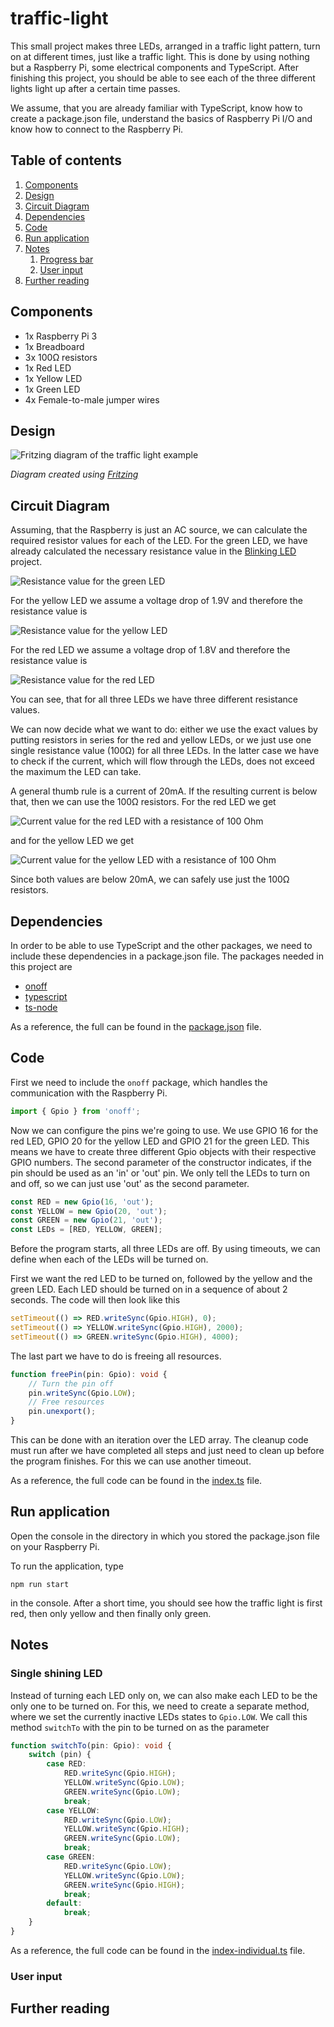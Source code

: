 # traffic-light
This small project makes three LEDs, arranged in a traffic light pattern, turn on at different times, just like a traffic light.
This is done by using nothing but a Raspberry Pi, some electrical components and TypeScript.
After finishing this project, you should be able to see each of the three different lights light up after a certain time 
passes.

We assume, that you are already familiar with TypeScript, know how to create a package.json file, understand the basics of Raspberry Pi I/O and know how to connect to the Raspberry Pi. 

## Table of contents
1. [Components](#components)
2. [Design](#design)
3. [Circuit Diagram](#circuit-diagram)
4. [Dependencies](#dependencies)
5. [Code](#code)
6. [Run application](#run-application)
7. [Notes](#notes)
    1. [Progress bar](#progress-bar)
    2. [User input](#user-input)
8. [Further reading](#further-reading)

## Components
- 1x Raspberry Pi 3
- 1x Breadboard
- 3x 100&Omega; resistors
- 1x Red LED
- 1x Yellow LED
- 1x Green LED
- 4x Female-to-male jumper wires

## Design
![Fritzing diagram of the traffic light example](./images/traffic-light.design.svg)

*Diagram created using [Fritzing](https://fritzing.org/home/)*

## Circuit Diagram
Assuming, that the Raspberry is just an AC source, we can calculate the required resistor values for each of the LED.
For the green LED, we have already calculated the necessary resistance value in the [Blinking LED](../blinking-led) project.

![Resistance value for the green LED](./images/resistor-green.equation.svg)

For the yellow LED we assume a voltage drop of 1.9V and therefore the resistance value is

![Resistance value for the yellow LED](./images/resistor-yellow.equation.svg)

For the red LED we assume a voltage drop of 1.8V and therefore the resistance value is

![Resistance value for the red LED](./images/resistor-red.equation.svg)

You can see, that for all three LEDs we have three different resistance values.

We can now decide what we want to do: either we use the exact values by putting resistors in series for the red and yellow 
LEDs, or we just use one single resistance value (100&Omega;) for all three LEDs.
In the latter case we have to check if the current, which will flow through the LEDs, does not exceed the maximum the LED 
can take.

A general thumb rule is a current of 20mA. If the resulting current is below that, then we can use the 100&Omega; resistors.
For the red LED we get

![Current value for the red LED with a resistance of 100 Ohm](./images/current-red.equation.svg)

and for the yellow LED we get

![Current value for the yellow LED with a resistance of 100 Ohm](./images/current-yellow.equation.svg)

Since both values are below 20mA, we can safely use just the 100&Omega; resistors.

## Dependencies
In order to be able to use TypeScript and the other packages, we need to include these dependencies in a package.json file.
The packages needed in this project are

- [onoff](https://www.npmjs.com/package/onoff)
- [typescript](https://www.npmjs.com/package/typescript)
- [ts-node](https://www.npmjs.com/package/ts-node)

As a reference, the full can be found in the [package.json](./package.json) file.

## Code
First we need to include the `onoff` package, which handles the communication with the Raspberry Pi.
```typescript
import { Gpio } from 'onoff';
``` 
Now we can configure the pins we're going to use.
We use GPIO 16 for the red LED, GPIO 20 for the yellow LED and GPIO 21 for the green LED.
This means we have to create three different Gpio objects with their respective GPIO numbers.
The second parameter of the constructor indicates, if the pin should be used as an 'in' or 'out' pin.
We only tell the LEDs to turn on and off, so we can just use 'out' as the second parameter.
```typescript
const RED = new Gpio(16, 'out');
const YELLOW = new Gpio(20, 'out');
const GREEN = new Gpio(21, 'out');
const LEDs = [RED, YELLOW, GREEN];
```
Before the program starts, all three LEDs are off.
By using timeouts, we can define when each of the LEDs will be turned on.

First we want the red LED to be turned on, followed by the yellow and the green LED. 
Each LED should be turned on in a sequence of about 2 seconds.
The code will then look like this
```typescript
setTimeout(() => RED.writeSync(Gpio.HIGH), 0);
setTimeout(() => YELLOW.writeSync(Gpio.HIGH), 2000);
setTimeout(() => GREEN.writeSync(Gpio.HIGH), 4000);
```

The last part we have to do is freeing all resources.
```typescript
function freePin(pin: Gpio): void {
    // Turn the pin off
    pin.writeSync(Gpio.LOW);
    // Free resources
    pin.unexport();
}
```
This can be done with an iteration over the LED array.
The cleanup code must run after we have completed all steps and just need to clean up before the program finishes.
For this we can use another timeout.

As a reference, the full code can be found in the [index.ts](./src/index.ts) file.

## Run application
Open the console in the directory in which you stored the package.json file on your Raspberry Pi.

To run the application, type
```
npm run start
```
in the console.
After a short time, you should see how the traffic light is first red, then only yellow and then finally only green.  

## Notes
### Single shining LED
Instead of turning each LED only on, we can also make each LED to be the only one to be turned on.
For this, we need to create a separate method, where we set the currently inactive LEDs states to `Gpio.LOW`.
We call this method `switchTo` with the pin to be turned on as the parameter
```typescript
function switchTo(pin: Gpio): void {
    switch (pin) {
        case RED:
            RED.writeSync(Gpio.HIGH);
            YELLOW.writeSync(Gpio.LOW);
            GREEN.writeSync(Gpio.LOW);
            break;
        case YELLOW:
            RED.writeSync(Gpio.LOW);
            YELLOW.writeSync(Gpio.HIGH);
            GREEN.writeSync(Gpio.LOW);
            break;
        case GREEN:
            RED.writeSync(Gpio.LOW);
            YELLOW.writeSync(Gpio.LOW);
            GREEN.writeSync(Gpio.HIGH);
            break;
        default:
            break;
    }
}
```

As a reference, the full code can be found in the [index-individual.ts](src/index-individual.ts) file.

### User input

## Further reading

